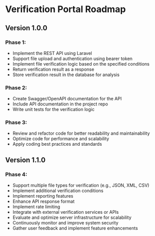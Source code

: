 # Verification Portal Roadmap

## Version 1.0.0

### Phase 1:
- Implement the REST API using Laravel
- Support file upload and authentication using bearer token
- Implement file verification logic based on the specified conditions
- Return verification result as a response
- Store verification result in the database for analysis

### Phase 2:
- Create Swagger/OpenAPI documentation for the API
- Include API documentation in the project repo
- Write unit tests for the verification logic

### Phase 3:
- Review and refactor code for better readability and maintainability
- Optimize code for performance and scalability
- Apply coding best practices and standards



## Version 1.1.0

### Phase 4:
- Support multiple file types for verification (e.g., JSON, XML, CSV)
- Implement additional verification conditions
- Implement reporting features
- Enhance API response format
- Implement rate limiting
- Integrate with external verification services or APIs
- Evaluate and optimize server infrastructure for scalability
- Continuously monitor and improve system security
- Gather user feedback and implement feature enhancements 
